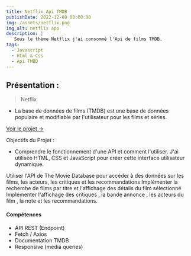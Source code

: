 ```yaml
---
title: Netflix Api TMDB
publishDate: 2022-12-08 00:00:00
img: /assets/netflix.png
img_alt: netflix app
description: |
   Sous le thème Netflix j'ai consommé l'Api de films TMDB. 
tags:
  - Javascript
  - Html & Css
  - Api TMBD
---
```


## Présentation : 

> Netflix

- La base de données de films (TMDB) est une base de données populaire et modifiable par l'utilisateur pour les films et séries.

<a href="https://astro.build/">Voir le projet → </a>

Objectifs du Projet : 
 
- Comprendre le fonctionnement d'une API et comment l'utiliser.
J'ai utilisée HTML, CSS et JavaScript pour créer cette interface utilisateur dynamique.

Utiliser l'API de The Movie Database pour accéder à des données sur les films, les acteurs, les critiques et les recommandations Implémenter la recherche de films par titre et l'affichage des détails du film sélectionné Implémenter l'affichage des critiques , la bande annonce , les acteurs du film , la note et les recommandations.


#### Compétences

- API REST (Endpoint)
- Fetch / Axios
- Documentation TMDB
- Responsive (media queries)